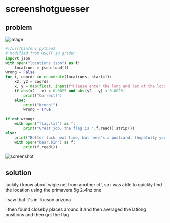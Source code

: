 # screenshotguesser

## problem

![image](https://github.com/quasar098/ctf-writeups/assets/70716985/71d0af3b-329e-4f06-a8ed-d0878537780e)

```py
#!/usr/bin/env python3
# modified from HSCTF 10 grader
import json
with open("locations.json") as f:
	locations = json.load(f)
wrong = False
for i, coords in enumerate(locations, start=1):
	x2, y2 = coords
	x, y = map(float, input(f"Please enter the long and lat of the location: ").replace(",","").split(" "))
	if abs(x2 - x) < 0.0025 and abs(y2 - y) < 0.0025:
		print("Correct!")
	else:
		print("Wrong!")
		wrong = True

if not wrong:
	with open("flag.txt") as f:
		print("Great job, the flag is ",f.read().strip())
else:
	print("Better luck next time, but here's a postcard. (hopefully your term can display it) ")
	with open("bear.bin") as f:
		print(f.read())
```

![screenshot](https://github.com/quasar098/ctf-writeups/assets/70716985/fcbbaea6-b4fa-4600-a19b-3c5fd8346a3f)

## solution

luckily i know about wigle.net from another ctf, so i was able to quickly find the location using the primavera 5g 2.4hz one

i saw that it's in Tucson arizona

i then found closeby places around it and then averaged the latlong positions and then got the flag
